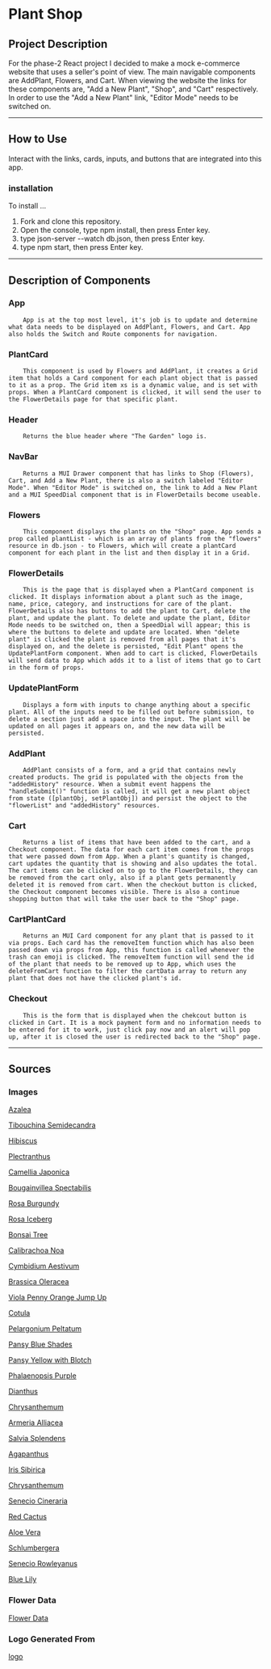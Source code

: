 # Plant Shop
## Project Description
For the phase-2 React project I decided to make a mock e-commerce website that uses a seller's point of view. The main navigable components are AddPlant, Flowers, and Cart.
When viewing the website the links for these components are, "Add a New Plant", "Shop", and "Cart" respectively. In order to use the "Add a New Plant" link, "Editor Mode" needs to be switched on.

---
## How to Use 
Interact with the links, cards, inputs, and buttons that are integrated into this app. 
### installation
To install ...
1. Fork and clone this repository.
2. Open the console, type npm install, then press Enter key.
3. type json-server --watch db.json, then press Enter key.
4. type npm start, then press Enter key.
---
## Description of Components
### App

        App is at the top most level, it's job is to update and determine what data needs to be displayed on AddPlant, Flowers, and Cart. App also holds the Switch and Route components for navigation. 
### PlantCard

        This component is used by Flowers and AddPlant, it creates a Grid item that holds a Card component for each plant object that is passed to it as a prop. The Grid item xs is a dynamic value, and is set with props. When a PlantCard component is clicked, it will send the user to the FlowerDetails page for that specific plant.
### Header

        Returns the blue header where "The Garden" logo is.
### NavBar

        Returns a MUI Drawer component that has links to Shop (Flowers), Cart, and Add a New Plant, there is also a switch labeled "Editor Mode". When "Editor Mode" is switched on, the link to Add a New Plant and a MUI SpeedDial component that is in FlowerDetails become useable.
### Flowers

        This component displays the plants on the "Shop" page. App sends a prop called plantList - which is an array of plants from the "flowers" resource in db.json - to Flowers, which will create a plantCard component for each plant in the list and then display it in a Grid. 
### FlowerDetails

        This is the page that is displayed when a PlantCard component is clicked. It displays information about a plant such as the image, name, price, category, and instructions for care of the plant. FlowerDetails also has buttons to add the plant to Cart, delete the plant, and update the plant. To delete and update the plant, Editor Mode needs to be switched on, then a SpeedDial will appear; this is where the buttons to delete and update are located. When "delete plant" is clicked the plant is removed from all pages that it's displayed on, and the delete is persisted, "Edit Plant" opens the UpdatePlantForm component. When add to cart is clicked, FlowerDetails will send data to App which adds it to a list of items that go to Cart in the form of props.
### UpdatePlantForm 

        Displays a form with inputs to change anything about a specific plant. All of the inputs need to be filled out before submission, to delete a section just add a space into the input. The plant will be updated on all pages it appears on, and the new data will be persisted. 
### AddPlant

        AddPlant consists of a form, and a grid that contains newly created products. The grid is populated with the objects from the "addedHistory" resource. When a submit event happens the "handleSubmit()" function is called, it will get a new plant object from state ([plantObj, setPlantObj]) and persist the object to the "flowerList" and "addedHistory" resources. 
### Cart

        Returns a list of items that have been added to the cart, and a Checkout component. The data for each cart item comes from the props that were passed down from App. When a plant's quantity is changed, cart updates the quantity that is showing and also updates the total. The cart items can be clicked on to go to the FlowerDetails, they can be removed from the cart only, also if a plant gets permanently deleted it is removed from cart. When the checkout button is clicked, the Checkout component becomes visible. There is also a continue shopping button that will take the user back to the "Shop" page.
### CartPlantCard

        Returns an MUI Card component for any plant that is passed to it via props. Each card has the removeItem function which has also been passed down via props from App, this function is called whenever the trash can emoji is clicked. The removeItem function will send the id of the plant that needs to be removed up to App, which uses the deleteFromCart function to filter the cartData array to return any plant that does not have the clicked plant's id.
### Checkout

        This is the form that is displayed when the chekcout button is clicked in Cart. It is a mock payment form and no information needs to be entered for it to work, just click pay now and an alert will pop up, after it is closed the user is redirected back to the "Shop" page.
---
## Sources
### **Images**
[Azalea](https://cdn.britannica.com/41/93441-050-F58F8EF1/Gardeners-rhododendrons-flowers.jpg)

[Tibouchina Semidecandra](https://upload.wikimedia.org/wikipedia/commons/9/9c/Tibouchina_semidecandra.jpg?20050507130046)

[Hibiscus](https://viverogarden.com/wp-content/uploads/2022/06/white-with-red-star.jpg)

[Plectranthus](https://images.immediate.co.uk/production/volatile/sites/10/2019/07/2048x1365-Plectranthus-fruticosus-LI3917943-5433d9d.jpg?quality=90&resize=960%2C640)

[Camellia Japonica](https://cdn.shopify.com/s/files/1/0012/9689/2016/products/Jacks2_1024x1024@2x.jpg?v=1646599582)

[Bougainvillea Spectabilis](https://upload.wikimedia.org/wikipedia/commons/f/f8/Starr_030418-0058_Bougainvillea_spectabilis.jpg)

[Rosa Burgundy](https://h2.commercev3.net/cdn.springhillnursery.com/images/800/09337A.jpg)

[Rosa Iceberg](https://upload.wikimedia.org/wikipedia/commons/thumb/6/63/Rosa_Iceberg_1.jpg/1200px-Rosa_Iceberg_1.jpg)

[Bonsai Tree](https://i.etsystatic.com/17057214/r/il/3fb9ff/2570987170/il_fullxfull.2570987170_5a2x.jpg)

[Calibrachoa Noa](https://ncfarmsinc.com/products_images/Calibrachoa-Noa-Mega-Pink.jpg)

[Cymbidium Aestivum](https://live.staticflickr.com/8774/17074137641_fddf69d1fb_z.jpg)

[Brassica Oleracea](https://upload.wikimedia.org/wikipedia/commons/thumb/a/a7/Brassica_oleracea_var._laciniata_flower.jpg/768px-Brassica_oleracea_var._laciniata_flower.jpg)

[ Viola Penny Orange Jump Up](https://mullerseeds.de/app/uploads/2021/04/viola_cornuta_penny_orange_jump_up51.jpg)

[Cotula](https://www.anniesannuals.com/signs/b%20-%20c/images/cotula_lineariloba_habit_wide.jpg)

[Pelargonium Peltatum](https://www.gardenia.net/storage/app/public/uploads/images/detail/Pelargonium%20peltatum.webp)

[Pansy Blue Shades](https://www.babikow.com/_ccLib/image/plants/DETA-1710.jpg)

[Pansy Yellow with Blotch](https://cdn.shopify.com/s/files/1/0257/4565/3811/products/Yellow-Blotch-Pansy-Bonnieplants.com.jpg?v=1642630183)

[Phalaenopsis Purple](https://millefioriflorist.com/wp-content/uploads/2021/03/7C5DF741-B57F-4F22-B6D3-FB1C73904FE5-rotated.jpeg)

[Dianthus](https://littleprinceplants.com/wp-content/uploads/2019/06/Dianthus-x-Spotty-April-scaled.jpg)

[Chrysanthemum](https://www.lucasgreenhouses.com/_ccLib/image/plants/DETA-1530.jpg)

[Armeria Alliacea](https://takaonursery.com/wp-content/uploads/2017/01/armeria_alliacea.jpg)

[Salvia Splendens](https://s3.amazonaws.com/eit-planttoolbox-prod/media/images/Salvia-splendens--Dinesh-Valke--CC-BY-NC-ND.jpg)

[Agapanthus](https://d2j6dbq0eux0bg.cloudfront.net/images/26177256/1564395046.jpg)

[Iris Sibirica](https://theoriginalgarden.com/Argazkiak/Fotos/20221213164825.jpg)

[Chrysanthemum](https://m.media-amazon.com/images/W/IMAGERENDERING_521856-T1/images/I/516e13UNVZS._AC_UF894,1000_QL80_.jpg)

[Senecio Cineraria](https://s3.amazonaws.com/eit-planttoolbox-prod/media/images/Senecio-cineraria-bloom--Jon-Sullivan--CC-BY-NC.jpg)

[Red Cactus](https://cdn11.bigcommerce.com/s-nqbbuyl3/images/stencil/600w/products/617/1524/grafted_red_large__12502.1435900150.JPG?c=3)

[Aloe Vera](https://gardenerspath.com/wp-content/uploads/2022/10/Bright-Orange-Flowers-of-Aloe.jpg)

[Schlumbergera](https://s3.amazonaws.com/eit-planttoolbox-prod/media/images/Schlumbergera-truncata--Maja-Dumat--CC-BY.jpg)

[Senecio Rowleyanus](https://i.ebayimg.com/images/g/WBcAAOSw68FiJqkg/s-l500.jpg)

[Blue Lily](https://encrypted-tbn0.gstatic.com/images?q=tbn:ANd9GcR96pZmCaUrt5eV1Q6L36NtmxPYNAIz-enmCrSiodrQKSaanaPJoKyPqDeblt5kxZbogCk&usqp=CAU)

### **Flower Data**
[Flower Data](https://gist.github.com/sandeepcmsm/2e1f5762fa5ca351d8f129e73c730071)

### **Logo Generated From**
[logo](https://looka.com/editor/121315682)